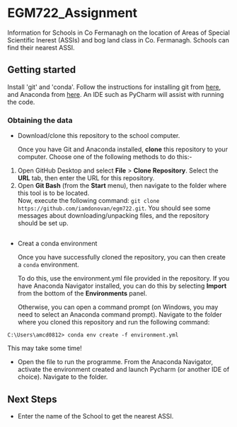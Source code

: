 # EGM722_Assignment
Information for Schools in Co Fermanagh on the location of Areas of Special Scientific Inerest (ASSIs)
and bog land class in Co. Fermanagh.  Schools can find their nearest ASSI.  

## Getting started

Install 'git' and 'conda'.  Follow the instructions for installing git from [here](https://git-scm.com/downloads), 
and Anaconda from [here](https://docs.anaconda.com/anaconda/install/). An IDE such as PyCharm will assist with running
the code. 


###  Obtaining the data

-  Download/clone this repository to the school computer. 

    Once you have Git and Anaconda installed, __clone__ this repository to your computer.  Choose one of the following methods to do this:-

1. Open GitHub Desktop and select __File__ > __Clone Repository__. Select the __URL__ tab, then enter the URL for this 
   repository.
2. Open __Git Bash__ (from the __Start__ menu), then navigate to the folder where this tool is to be located.  
   Now, execute the following command: `git clone https://github.com/iamdonovan/egm722.git`. You should see some messages
   about downloading/unpacking files, and the repository should be set up.


##  
 
- Creat a conda environment

  Once you have successfully cloned the repository, you can then create a `conda` environment.

  To do this, use the environment.yml file provided in the repository. If you have Anaconda Navigator installed,
  you can do this by selecting __Import__ from the bottom of the __Environments__ panel. 

  Otherwise, you can open a command prompt (on Windows, you may need to select an Anaconda command prompt). Navigate
  to the folder where you cloned this repository and run the following command:

```
C:\Users\amcd0812> conda env create -f environment.yml
```

  This may take some time!  


- Open the file to run the programme.
From the Anaconda Navigator, activate the environment created and launch Pycharm (or another IDE of choice).  Navigate to the folder.  



## Next Steps

 
- Enter the name of the School to get the nearest ASSI. 


